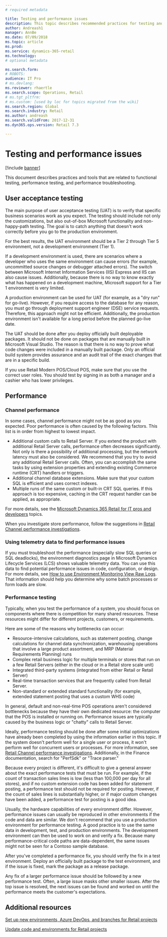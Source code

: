 ```yaml
---
# required metadata

title: Testing and performance issues
description: This topic describes recommended practices for testing and performance for Microsoft Dynamics 365 Commerce implementation projects.
author: Andreash1
manager: AnnBe
ms.date: 07/09/2018
ms.topic: article
ms.prod: 
ms.service: dynamics-365-retail
ms.technology: 
# optional metadata

ms.search.form: 
# ROBOTS: 
audience: IT Pro
# ms.devlang: 
ms.reviewer: rhaertle
ms.search.scope: Operations, Retail
# ms.tgt_pltfrm: 
# ms.custom: [used by loc for topics migrated from the wiki]
ms.search.region: Global
ms.search.industry: Retail
ms.author: andreash
ms.search.validFrom: 2017-12-31
ms.dyn365.ops.version: Retail 7.3

---
```



# Testing and performance issues

[!include [banner](../../includes/banner.md)]

This document describes practices and tools that are related to functional testing, performance testing, and performance troubleshooting.

## User acceptance testing

The main purpose of user acceptance testing (UAT) is to verify that specific business scenarios work as you expect. The testing should include not only the customizations, but also out-of-box Microsoft functionality and non-happy-path testing. The goal is to catch anything that doesn't work correctly before you go to the production environment.

For the best results, the UAT environment should be a Tier 2 through Tier 5 environment, not a development environment (Tier 1).

If a development environment is used, there are scenarios where a developer who uses the same environment can cause errors (for example, uncommitted source changes or debugger attached errors). The switch between Microsoft Internet Information Services (IIS) Express and IIS can also cause issues. Additionally, because there is no way to know exactly what has happened on a development machine, Microsoft support for a Tier 1 environment is very limited.

A production environment can be used for UAT (for example, as a "dry run" for go-live). However, if you require access to the database for any reason, you must go through deployment support engineer (DSE) service requests. Therefore, this approach might not be efficient. Additionally, the production environment isn't available for a long period before the planned go-live date.

The UAT should be done after you deploy officially built deployable packages. It should not be done on packages that are manually built in Microsoft Visual Studio. The reason is that there is no way to prove what code changes were included in a manually built package. Only an official build system provides assurance and an audit trail of the exact changes that are in a specific build.

If you use Retail Modern POS/Cloud POS, make sure that you use the correct user roles. You should test by signing in as both a manager and a cashier who has lower privileges.

## Performance
### Channel performance

In some cases, channel performance might not be as good as you expected. Poor performance is often caused by the following factors. This list is in order from highest to lowest impact.

- Additional custom calls to Retail Server. If you extend the product with additional Retail Server calls, performance often decreases significantly. Not only is there a possibility of additional processing, but the network latency must also be considered. We recommend that you try to avoid any additional Retail Server calls. Often, you can accomplish the same tasks by using extension properties and extending existing Commerce runtime (CRT) handlers or triggers.
- Additional channel database extensions. Make sure that your custom SQL is efficient and uses correct indexes.
- Multiple runs of the same custom or built-in CRT SQL queries. If this approach is too expensive, caching in the CRT request handler can be applied, as appropriate.

For more details, see the [Microsoft Dynamics 365 Retail for IT pros and developers](https://docs.microsoft.com/dynamics365/unified-operations/retail/dev-itpro/dev-retail-home-page) topics.

When you investigate store performance, follow the suggestions in [Retail Channel performance investigations](https://dynamicsnotes.com/retail-channel-performance-investigations/).

### Using telemetry data to find performance issues

If you must troubleshoot the performance (especially slow SQL queries or SQL deadlocks), the environment diagnostics page in Microsoft Dynamics Lifecycle Services (LCS) shows valuable telemetry data. You can use this data to find potential performance issues in code, configuration, or design. For more details, see [How to use Environment Monitoring View Raw Logs](https://blogs.msdn.microsoft.com/axsa/2018/06/05/how-to-use-environment-monitoring-view-raw-logs/). That information should help you determine why some batch processes or form loads are slow.


### Performance testing

Typically, when you test the performance of a system, you should focus on components where there is competition for many shared resources. These resources might differ for different projects, customers, or requirements.

Here are some of the reasons why bottlenecks can occur:

- Resource-intensive calculations, such as statement posting, change calculations for channel data synchronization, warehousing operations that involve a large product assortment, and MRP (Material Requirements Planning) runs
- Complex retail business logic for multiple terminals or stores that run on a few Retail Servers (either in the cloud or in a Retail store scale unit)
- Integrated third-party systems (integrated from either Retail or Retail Server)
- Real-time transaction services that are frequently called from Retail Server.
- Non-standard or extended standard functionality (for example, extended statement posting that uses a custom WHS code)

In general, default and non-real-time POS operations aren't considered bottlenecks because they have their own dedicated resource: the computer that the POS is installed or running on. Performance issues are typically caused by the business logic or "chatty" calls to Retail Server.

Ideally, performance testing should be done after some initial optimizations have already been completed by using the information earlier in this topic. If the system doesn't perform well for a single user or process, it won't perform well for concurrent users or processes. For more information, see [Retail Channel performance investigations](https://dynamicsnotes.com/retail-channel-performance-investigations/). Additionally, in the Finance documentation, search for "PerfSdk" or "Trace parser."

Because every project is different, it's difficult to give a general answer about the exact performance tests that must be run. For example, if the count of transaction sales lines is low (less than 100,000 per day for all stores), and if no custom extension code has been added for statement posting, a performance test should not be required for posting. However, if the count of sales lines is substantially higher, or if major custom changes have been added, a performance test for posting is a good idea.

Usually, the hardware capabilities of every environment differ. However, performance issues can usually be reproduced in other environments if the code and data are similar. We don't recommend that you use a production environment for performance testing. A good practice is to use the same data in development, test, and production environments. The development environment can then be used to work on and verify a fix. Because many performance-critical code paths are data-dependent, the same issues might not be seen for a Contoso sample database.

After you've completed a performance fix, you should verify the fix in a test environment. Deploy an officially built package to the test environment, and if the issue is fixed, mark the package as a release package. 

Any fix of a larger performance issue should be followed by a new performance test. Often, a large issue masks other smaller issues. After the top issue is resolved, the next issues can be found and worked on until the performance meets the customer's expectations.

## Additional resources
[Set up new environments, Azure DevOps, and branches for Retail projects](./new-environments-visual-studio-teams-branch-retail-projects.md)

[Update code and environments for Retail projects](./updating-environments.md)
